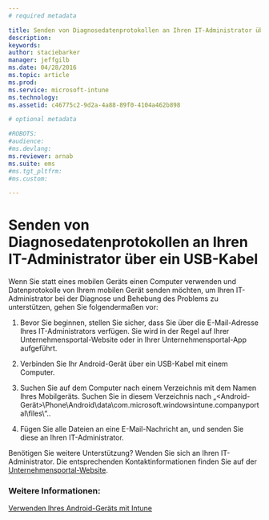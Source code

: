 ```yaml
---
# required metadata

title: Senden von Diagnosedatenprotokollen an Ihren IT-Administrator über ein USB-Kabel | Microsoft Intune
description:
keywords:
author: staciebarker
manager: jeffgilb
ms.date: 04/28/2016
ms.topic: article
ms.prod:
ms.service: microsoft-intune
ms.technology:
ms.assetid: c46775c2-9d2a-4a88-89f0-4104a462b898

# optional metadata

#ROBOTS:
#audience:
#ms.devlang:
ms.reviewer: arnab
ms.suite: ems
#ms.tgt_pltfrm:
#ms.custom:

---
```



# Senden von Diagnosedatenprotokollen an Ihren IT-Administrator über ein USB-Kabel

Wenn Sie statt eines mobilen Geräts einen Computer verwenden und Datenprotokolle von Ihrem mobilen Gerät senden möchten, um Ihren IT-Administrator bei der Diagnose und Behebung des Problems zu unterstützen, gehen Sie folgendermaßen vor:

1.  Bevor Sie beginnen, stellen Sie sicher, dass Sie über die E-Mail-Adresse Ihres IT-Administrators verfügen. Sie wird in der Regel auf Ihrer Unternehmensportal-Website oder in Ihrer Unternehmensportal-App aufgeführt.

2.  Verbinden Sie Ihr Android-Gerät über ein USB-Kabel mit einem Computer.

3.  Suchen Sie auf dem Computer nach einem Verzeichnis mit dem Namen Ihres Mobilgeräts. Suchen Sie in diesem Verzeichnis nach „&lt;Android-Gerät&gt;\Phone\Android\data\com.microsoft.windowsintune.companyportal\files\“.\.

4.  Fügen Sie alle Dateien an eine E-Mail-Nachricht an, und senden Sie diese an Ihren IT-Administrator.

Benötigen Sie weitere Unterstützung? Wenden Sie sich an Ihren IT-Administrator. Die entsprechenden Kontaktinformationen finden Sie auf der [Unternehmensportal-Website](http://portal.manage.microsoft.com).

### Weitere Informationen:
[Verwenden Ihres Android-Geräts mit Intune](using-your-android-device-with-intune.md)

<!--HONumber=Jun16_HO2-->


